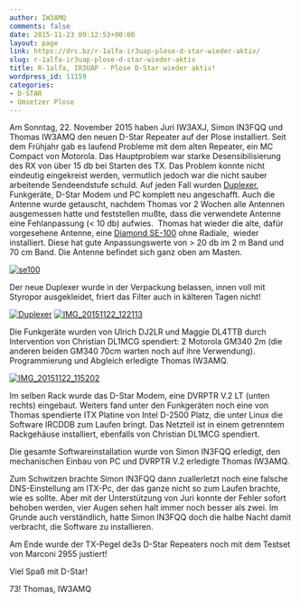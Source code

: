 ```yaml
---
author: IW3AMQ
comments: false
date: 2015-11-23 09:12:53+00:00
layout: page
link: https://drc.bz/r-1alfa-ir3uap-plose-d-star-wieder-aktiv/
slug: r-1alfa-ir3uap-plose-d-star-wieder-aktiv
title: R-1alfa, IR3UAP - Plose D-Star wieder aktiv!
wordpress_id: 11159
categories:
- D-STAR
- Umsetzer Plose
---
```


Am Sonntag, 22. November 2015 haben Juri IW3AXJ, Simon IN3FQQ und Thomas IW3AMQ den neuen D-Star Repeater auf der Plose installiert. Seit dem Frühjahr gab es laufend Probleme mit dem alten Repeater, ein MC Compact von Motorola. Das Hauptproblem war starke Desensibilisierung des RX von über 15 db bei Starten des TX. Das Problem konnte nicht eindeutig eingekreist werden, vermutlich jedoch war die nicht sauber arbeitende Sendeendstufe schuld. Auf jeden Fall wurden [Duplexer](http://www.duplexers.eu/catalog/2m/Duplexers/dpre4-6v/), Funkgeräte, D-Star Modem und PC komplett neu angeschafft. Auch die Antenne wurde getauscht, nachdem Thomas vor 2 Wochen alle Antennen ausgemessen hatte und feststellen mußte, dass die verwendete Antenne eine Fehlanpassung (< 10 db) aufwies.  Thomas hat wieder die alte, dafür vorgesehene Antenne, eine [Diamond SE-100](http://wimo.de/ukw-rundstrahler-diamond_d.html#marine) ohne Radiale,  wieder installiert. Diese hat gute Anpassungswerte von > 20 db im 2 m Band und 70 cm Band. Die Antenne befindet sich ganz oben am Masten.

[![se100](https://drc.bz/wp-content/uploads/2015/11/se100.jpg)](https://drc.bz/wp-content/uploads/2015/11/se100.jpg)

Der neue Duplexer wurde in der Verpackung belassen, innen voll mit Styropor ausgekleidet, friert das Filter auch in kälteren Tagen nicht!

[![Duplexer](https://drc.bz/wp-content/uploads/2015/11/Duplexer.jpg)](https://drc.bz/wp-content/uploads/2015/11/Duplexer.jpg) [![IMG_20151122_122113](https://drc.bz/wp-content/uploads/2015/11/IMG_20151122_122113-614x1024.jpg)](https://drc.bz/wp-content/uploads/2015/11/IMG_20151122_122113.jpg)

Die Funkgeräte wurden von Ulrich DJ2LR und Maggie DL4TTB durch Intervention von Christian DL1MCG spendiert: 2 Motorola GM340 2m (die anderen beiden GM340 70cm warten noch auf ihre Verwendung). Programmierung und Abgleich erledigte Thomas IW3AMQ.

[![IMG_20151122_115202](https://drc.bz/wp-content/uploads/2015/11/IMG_20151122_115202-614x1024.jpg)](https://drc.bz/wp-content/uploads/2015/11/IMG_20151122_115202.jpg)

Im selben Rack wurde das D-Star Modem, eine DVRPTR V.2 LT (unten rechts) eingebaut. Weiters fand unter den Funkgeräten noch eine von Thomas spendierte ITX Platine von Intel D-2500 Platz, die unter Linux die Software IRCDDB zum Laufen bringt. Das Netzteil ist in einem getrenntem Rackgehäuse installiert, ebenfalls von Christian DL1MCG spendiert.

Die gesamte Softwareinstallation wurde von Simon IN3FQQ erledigt, den mechanischen Einbau von PC und DVRPTR V.2 erledigte Thomas IW3AMQ.

Zum Schwitzen brachte Simon IN3FQQ dann zuallerletzt noch eine falsche DNS-Einstellung am ITX-Pc, der das ganze nicht so zum Laufen brachte, wie es sollte. Aber mit der Unterstützung von Juri konnte der Fehler sofort behoben werden, vier Augen sehen halt immer noch besser als zwei. Im Grunde auch verständlich, hatte Simon IN3FQQ doch die halbe Nacht damit verbracht, die Software zu installieren.

Am Ende wurde der TX-Pegel de3s D-Star Repeaters noch mit dem Testset von Marconi 2955 justiert!

Viel Spaß mit D-Star!

73! Thomas, IW3AMQ

